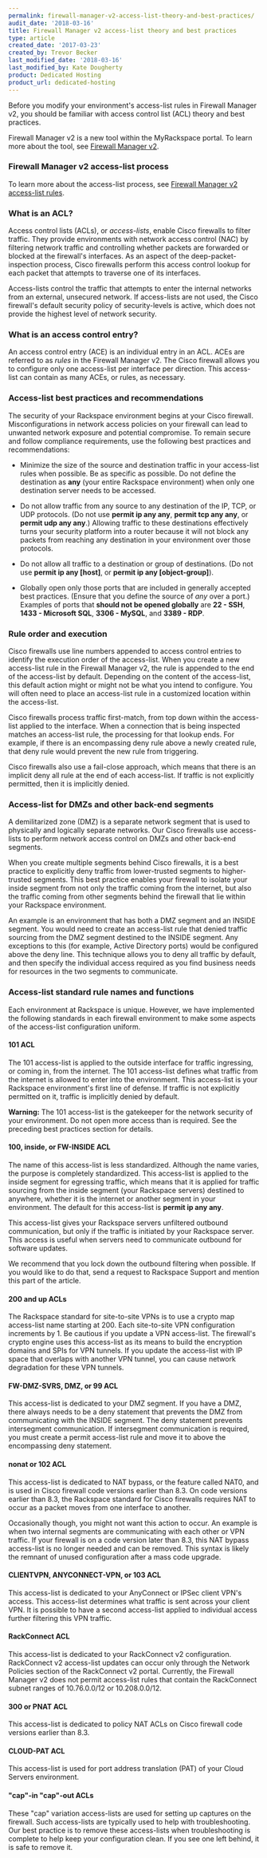 ```yaml
---
permalink: firewall-manager-v2-access-list-theory-and-best-practices/
audit_date: '2018-03-16'
title: Firewall Manager v2 access-list theory and best practices
type: article
created_date: '2017-03-23'
created_by: Trevor Becker
last_modified_date: '2018-03-16'
last_modified_by: Kate Dougherty
product: Dedicated Hosting
product_url: dedicated-hosting
---
```


Before you modify your environment's access-list rules in Firewall Manager v2, you should be familiar with access control list (ACL) theory and best practices.

Firewall Manager v2 is a new tool within the MyRackspace portal. To learn more about the tool, see [Firewall Manager v2](/how-to/firewall-manager-v2).

### Firewall Manager v2 access-list process

To learn more about the access-list process, see [Firewall Manager v2 access-list rules](/how-to/firewall-manager-v2-access-list-rules).

### What is an ACL?

Access control lists (ACLs), or *access-lists*, enable Cisco firewalls to filter traffic. They provide environments with network access control (NAC) by filtering network traffic and controlling whether packets are forwarded or blocked at the firewall's interfaces. As an aspect of the deep-packet-inspection process, Cisco firewalls perform this access control lookup for each packet that attempts to traverse one of its interfaces.

Access-lists control the traffic that attempts to enter the internal networks from an external, unsecured network. If access-lists are not used, the Cisco firewall's default security policy of security-levels is active, which does not provide the highest level of network security.

### What is an access control entry?

An access control entry (ACE) is an individual entry in an ACL. ACEs are referred to as *rules* in the Firewall Manager v2. The Cisco firewall allows you to configure only one access-list per interface per direction. This access-list can contain as many ACEs, or rules, as necessary.

### Access-list best practices and recommendations

The security of your Rackspace environment begins at your Cisco firewall. Misconfigurations in network access policies on your firewall can lead to unwanted network exposure and potential compromise. To remain secure and follow compliance requirements, use the following best practices and recommendations:

   - Minimize the size of the source and destination traffic in your access-list rules when possible. Be as specific as possible. Do not define the destination as **any** (your entire Rackspace environment) when only one destination server needs to be accessed.

   - Do not allow traffic from any source to any destination of the IP, TCP, or UDP protocols. (Do not use **permit ip any any**, **permit tcp any any**, or **permit udp any any**.) Allowing traffic to these destinations effectively turns your security platform into a router because it will not block any packets from reaching any destination in your environment over those protocols.

   - Do not allow all traffic to a destination or group of destinations. (Do not use **permit ip any [host]**, or **permit ip any [object-group]**).

   - Globally open only those ports that are included in generally accepted best practices. (Ensure that you define the source of *any* over a port.) Examples of ports that **should not be opened globally** are **22 - SSH**, **1433 - Microsoft SQL**, **3306 - MySQL**, and **3389 - RDP**.

### Rule order and execution

Cisco firewalls use line numbers appended to access control entries to identify the execution order of the access-list. When you create a new access-list rule in the Firewall Manager v2, the rule is appended to the end of the access-list by default. Depending on the content of the access-list, this default action might or might not be what you intend to configure. You will often need to place an access-list rule in a customized location within the access-list.

Cisco firewalls process traffic first-match, from top down within the access-list applied to the interface. When a connection that is being inspected matches an access-list rule, the processing for that lookup ends. For example, if there is an encompassing deny rule above a newly created rule, that deny rule would prevent the new rule from triggering.

Cisco firewalls also use a fail-close approach, which means that there is an implicit deny all rule at the end of each access-list. If traffic is not explicitly permitted, then it is implicitly denied.

### Access-list for DMZs and other back-end segments

A demilitarized zone (DMZ) is a separate network segment that is used to physically and logically separate networks. Our Cisco firewalls use access-lists to perform network access control on DMZs and other back-end segments.

When you create multiple segments behind Cisco firewalls, it is a best practice to explicitly deny traffic from lower-trusted segments to higher-trusted segments. This best practice enables your firewall to isolate your inside segment from not only the traffic coming from the internet, but also the traffic coming from other segments behind the firewall that lie within your Rackspace environment.

An example is an environment that has both a DMZ segment and an INSIDE segment. You would need to create an access-list rule that denied traffic sourcing from the DMZ segment destined to the INSIDE segment. Any exceptions to this (for example, Active Directory ports) would be configured above the deny line. This technique allows you to deny all traffic by default, and then specify the individual access required as you find business needs for resources in the two segments to communicate.

### Access-list standard rule names and functions

Each environment at Rackspace is unique. However, we have implemented the following standards in each firewall environment to make some aspects of the access-list configuration uniform.

#### 101 ACL

The 101 access-list is applied to the outside interface for traffic ingressing, or coming in, from the internet. The 101 access-list defines what traffic from the internet is allowed to enter into the environment. This access-list is your Rackspace environment's first line of defense. If traffic is not explicitly permitted on it, traffic is implicitly denied by default.

**Warning:** The 101 access-list is the gatekeeper for the network security of your environment. Do not open more access than is required. See the preceding best practices section for details.

#### 100, inside, or FW-INSIDE ACL

The name of this access-list is less standardized. Although the name varies, the purpose is completely standardized. This access-list is applied to the inside segment for egressing traffic, which means that it is applied for traffic sourcing from the inside segment (your Rackspace servers) destined to anywhere, whether it is the internet or another segment in your environment. The default for this access-list is **permit ip any any**.

This access-list gives your Rackspace servers unfiltered outbound communication, but only if the traffic is initiated by your Rackspace server. This access is useful when servers need to communicate outbound for software updates.

We recommend that you lock down the outbound filtering when possible. If you would like to do that, send a request to Rackspace Support and mention this part of the article.

#### 200 and up ACLs

The Rackspace standard for site-to-site VPNs is to use a crypto map access-list name starting at 200. Each site-to-site VPN configuration increments by 1. Be cautious if you update a VPN access-list. The firewall's crypto engine uses this access-list as its means to build the encryption domains and SPIs for VPN tunnels. If you update the access-list with IP space that overlaps with another VPN tunnel, you can cause network degradation for these VPN tunnels.

#### FW-DMZ-SVRS, DMZ, or 99 ACL

This access-list is dedicated to your DMZ segment. If you have a DMZ, there always needs to be a deny statement that prevents the DMZ from communicating with the INSIDE segment. The deny statement prevents intersegment communication. If intersegment communication is required, you must create a permit access-list rule and move it to above the encompassing deny statement.

#### nonat or 102 ACL

This access-list is dedicated to NAT bypass, or the feature called NAT0, and is used in Cisco firewall code versions earlier than 8.3. On code versions earlier than 8.3, the Rackspace standard for Cisco firewalls requires NAT to occur as a packet moves from one interface to another.

Occasionally though, you might not want this action to occur. An example is when two internal segments are communicating with each other or VPN traffic. If your firewall is on a code version later than 8.3, this NAT bypass access-list is no longer needed and can be removed. This syntax is likely the remnant of unused configuration after a mass code upgrade.

#### CLIENTVPN, ANYCONNECT-VPN, or 103 ACL

This access-list is dedicated to your AnyConnect or IPSec client VPN's access. This access-list determines what traffic is sent across your client VPN. It is possible to have a second access-list applied to individual access further filtering this VPN traffic.

#### RackConnect ACL

This access-list is dedicated to your RackConnect v2 configuration. RackConnect v2 access-list updates can occur only through the Network Policies section of the RackConnect v2 portal. Currently, the Firewall Manager v2 does not permit access-list rules that contain the RackConnect subnet ranges of 10.76.0.0/12 or 10.208.0.0/12.

#### 300 or PNAT ACL

This access-list is dedicated to policy NAT ACLs on Cisco firewall code versions earlier than 8.3.

#### CLOUD-PAT ACL

This access-list is used for port address translation (PAT) of your Cloud Servers environment.

#### "cap"-in "cap"-out ACLs

These "cap" variation access-lists are used for setting up captures on the firewall. Such access-lists are typically used to help with troubleshooting. Our best practice is to remove these access-lists when troubleshooting is complete to help keep your configuration clean. If you see one left behind, it is safe to remove it.

